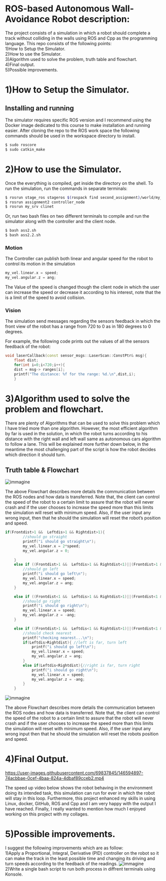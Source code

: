 # ROS-based Autonomous Wall-Avoidance Robot description:
The project consists of a simulation in which a robot should complete a track without colliding in the walls using ROS and Cpp as the programming language.
This repo consists of the following points:  
 1)How to Setup the Simulator.  
 2)How to use the Simulator.  
 3)Algorithm used to solve the problem, truth table and flowchart.  
 4)Final output.  
 5)Possible improvements.  

1)How to Setup the Simulator.  
================================

Installing and running
----------------------

The simulator requires specific ROS version and I recommend using the Docker image dedicated to this course to make installation and running easier. After cloning the repo to the ROS work space the following commands should be used in the workspace directory to install.

```bash
$ sudo roscore
$ sudo catkin_make
```

2)How to use the Simulator.  
================================
Once the everything is compiled, get inside the directory on the shell. To run the simulation, run the commands in separate terminals:

```bash
$ rosrun stage_ros stageros $(rospack find second_assignment)/world/my_world.world
$ rosrun assignment2 controller_node 
$ rosrun my_srv clinet
```

Or, run two bash files on two different terminals to compile and run the simulator along with the controller and the client node.

```bash
$ bash ass2.sh
$ bash ass2.2.sh
```

### Motion ###

The Controller can publish both linear and angular speed for the robot to control its motion in the simulation

```cpp
my_vel.linear.x = speed;
my_vel.angular.z = ang;
```
The Value of the speed is changed though the client node in which the user can increase the speed or decrease it according to his interest, note that the is a limit of the speed to avoid collision.


### Vision ###

The simulation send messages regarding the sensors feedback in which the front view of the robot has a range from 720 to 0 as in 180 degrees to 0 degrees.

For example, the following code prints out the values of all the sensors feedback of the robot:

```cpp
void laserCallback(const sensor_msgs::LaserScan::ConstPtr& msg){
    float dist;
    for(int i=0;i<720;i++){
    dist = msg-> ranges[i];
    printf("The distance: %f for the range: %d.\n",dist,i);
    }
```


3)Algorithm used to solve the problem and flowchart. 
================================
There are plenty of Algorithms that can be used to solve this problem which I have tried more than one algorithm.
However, the most efficient algorithm by far is used in the solution, in which the robot turns according to his distance with the right wall and left wall same as autonomous cars algorithm to follow a lane. This will be explained more further down below, in the meantime the most challenging part of the script is how the robot decides which direction it should turn.  

Truth table & Flowchart
---------

![immagine](https://github.com/youssefattia98/Research-Track-Assignment-2/blob/main/Left%20distance-1.jpg)  

The above Flowchart describes more details the communication between the ROS nodes and how data is transferred. Note that, the client can control the speed of the robot to a certain limit to assure that the robot will never crash and if the user chooses to increase the speed more than this limits the simulation will reset with minimum speed. Also, if the user input any wrong input, then that he should the simulation will reset the robot’s position and speed.

```cpp
if(Frontdist>1 &&  Leftdis>1 && Rightdist>1){
		//should go straight
		printf("i should go straight\n");
		my_vel.linear.x = 2*speed;
		my_vel.angular.z = 0;
	
	}
	else if ((Frontdist>1 &&  Leftdis>1 && Rightdist<1)||(Frontdist>1 &&  Leftdis<1 && Rightdist<1)){
		//should go left
		printf("i should go left\n");
		my_vel.linear.x = speed;
		my_vel.angular.z = ang;
	}

	else if ((Frontdist<1 &&  Leftdis>1 && Rightdist>1)||(Frontdist<1 &&  Leftdis<1 && Rightdist>1)){
		//should go right
		printf("i should go right\n");
		my_vel.linear.x = speed;
		my_vel.angular.z = -ang;
	}

	else if ((Frontdist>1 &&  Leftdis<1 && Rightdist>1)||(Frontdist<1 &&  Leftdis>1 && Rightdist<1)||(Frontdist<1 &&  Leftdis<1 && Rightdist<1)){
		//should check nearest
		printf("checking nearest...\n");
		if(Leftdis>Rightdist){ //left is far, turn left
			printf("i should go left\n");
			my_vel.linear.x = speed;
			my_vel.angular.z = ang;
		}
		else if(Leftdis<Rightdist){//right is far, turn right
			printf("i should go right\n");
			my_vel.linear.x = speed;
			my_vel.angular.z = -ang;
		}
	}
```


![immagine](https://github.com/youssefattia98/Research-Track-Assignment-2/blob/main/Untitled%20Diagram.jpg)  

The above Flowchart describes more details the communication between the ROS nodes and how data is transferred. Note that, the client can control the speed of the robot to a certain limit to assure that the robot will never crash and if the user chooses to increase the speed more than this limits the simulation will reset with minimum speed. Also, if the user input any wrong input then that he should the simulation will reset the robots position and speed.

4)Final Output. 
================================


https://user-images.githubusercontent.com/69837845/146594897-74acbbae-0cef-4baa-824a-4dbaf89cceb2.mp4


The speed up video below shows the robot behaving in the environment doing its intended task, this simulation can run for ever in which the robot will stay in this loop. Furthermore, this project enhanced my skills in using Linux, docker, GitHub, ROS and Cpp and I am very happy with the output I have reached.
Finally, I really wanted to mention how much I enjoyed working on this project with my collages.  





5)Possible improvements.  
================================
I suggest the following improvements which are as follow:  
     1)Apply a Proportional, Integral, Derivative (PID) controller on the robot so it can make the track in the least possible time and changing its driving and turn speeds according to the feedback of the readings. 
            ![immagine](https://github.com/youssefattia98/Research-Track-Assignment-2/blob/main/68747470733a2f2f626c6f672e776573742d63732e636f6d2f68732d66732f6875622f3333313739382f66696c652d3438393932363132382d6769662f426c6f675f50696374757265732f576861745f69735f5049445f436f6e74726f6c2e6769663f743d313532383731.gif)   
	2)Write a single bash script to run both process in diffrent terminals using Konsole.    
